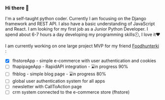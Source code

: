 ### Hi there 👋

I'm a self-taught python coder. Currently I am focusing on the Django framework and REST API. I also have a basic understanding of JavaScript and React. I am looking for my first job as a Junior Python Developer. I spend about 6-7 hours a day developing my programming skills:clock8:, I love it:heart:

I am currently working on one large project MVP for my friend [Foodhunterki](https://www.instagram.com/foodhunterki/) :

- [x] fhstoreApp - simple e-commerce with user authentication and cookies
- [ ] fhapipageApp - RapidAPI integration - :hourglass:in progress 90%
- [ ] fhblog - simple blog page - :hourglass:in progress 80%
- [ ] global user authentication system for all apps
- [ ] newsletter with CallToAction page
- [ ] crm system connected to the e-commerce store (fhstore)

<!--
**bartpiasek/bartpiasek** is a ✨ _special_ ✨ repository because its `README.md` (this file) appears on your GitHub profile.

